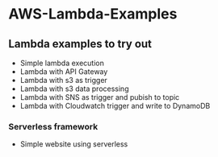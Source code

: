 # AWS-Lambda-Examples

## Lambda examples to try out

- Simple lambda execution
- Lambda with API Gateway
- Lambda with s3 as trigger
- Lambda with s3 data processing
- Lambda with SNS as trigger and pubish to topic
- Lambda with Cloudwatch trigger and write to DynamoDB

### Serverless framework 

- Simple website using serverless